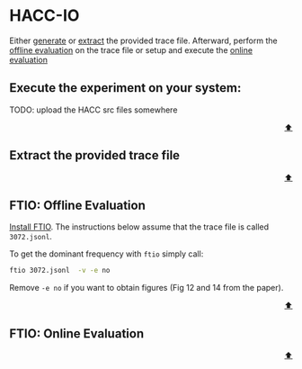 # HACC-IO

Either [generate](#execute-the-experiment-on-your-system) or [extract](#extract-the-provided-trace-file) the provided trace file.
Afterward, perform the [offline evaluation](#ftio-offline-evaluation) on the trace file or setup and execute the [online evaluation]()


## Execute the experiment on your system:
TODO: upload the HACC src files somewhere

<p align="right"><a href="#hacc-io">⬆</a></p>


## Extract the provided trace file

<p align="right"><a href="#hacc-io">⬆</a></p>


## FTIO: Offline Evaluation 
[Install FTIO](https://github.com/tuda-parallel/FTIO#installation).
The instructions below assume that the trace file is called `3072.jsonl`.

To get the dominant frequency with `ftio` simply call:
```sh
ftio 3072.jsonl  -v -e no  
```
Remove `-e no` if you want to obtain figures (Fig 12 and 14 from the paper).



<p align="right"><a href="#hacc-io">⬆</a></p>


## FTIO: Online Evaluation

<p align="right"><a href="#ior">⬆</a></p>